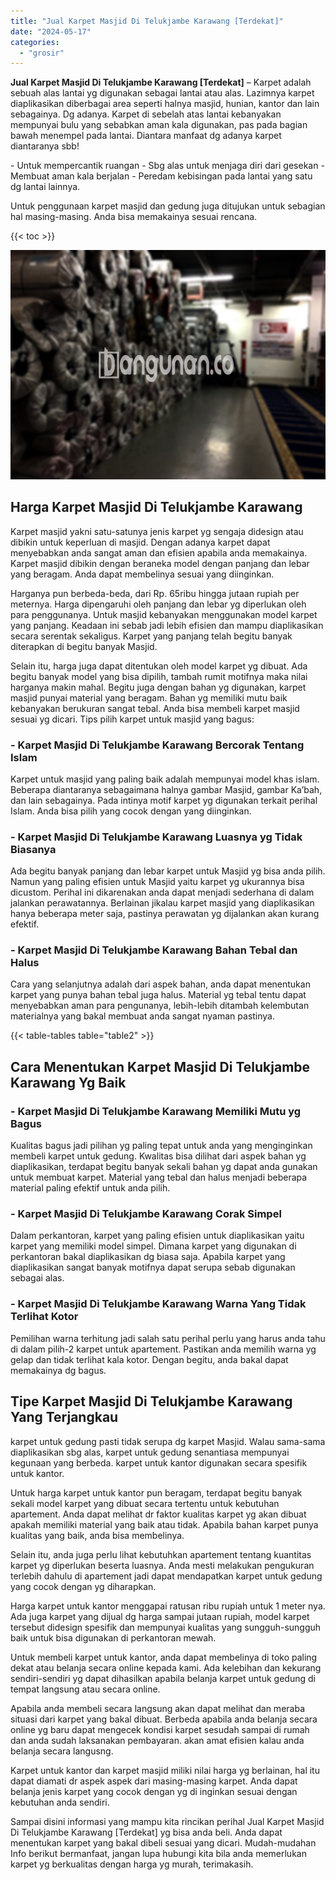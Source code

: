 ```yaml
---
title: "Jual Karpet Masjid Di Telukjambe Karawang [Terdekat]"
date: "2024-05-17"
categories: 
  - "grosir"
---
```


**Jual Karpet Masjid Di Telukjambe Karawang \[Terdekat\]** – Karpet adalah sebuah alas lantai yg digunakan sebagai lantai atau alas. Lazimnya karpet diaplikasikan diberbagai area seperti halnya masjid, hunian, kantor dan lain sebagainya. Dg adanya. Karpet di sebelah atas lantai kebanyakan mempunyai bulu yang sebabkan aman kala digunakan, pas pada bagian bawah menempel pada lantai. Diantara manfaat dg adanya karpet diantaranya sbb!

\- Untuk mempercantik ruangan - Sbg alas untuk menjaga diri dari gesekan - Membuat aman kala berjalan - Peredam kebisingan pada lantai yang satu dg lantai lainnya.

Untuk penggunaan karpet masjid dan gedung juga ditujukan untuk sebagian hal masing-masing. Anda bisa memakainya sesuai rencana.

{{< toc >}}

![](/images/grosir-karpet-murah-01.png)

## Harga Karpet Masjid Di Telukjambe Karawang

Karpet masjid yakni satu-satunya jenis karpet yg sengaja didesign atau dibikin untuk keperluan di masjid. Dengan adanya karpet dapat menyebabkan anda sangat aman dan efisien apabila anda memakainya. Karpet masjid dibikin dengan beraneka model dengan panjang dan lebar yang beragam. Anda dapat membelinya sesuai yang diinginkan.

Harganya pun berbeda-beda, dari Rp. 65ribu hingga jutaan rupiah per meternya. Harga dipengaruhi oleh panjang dan lebar yg diperlukan oleh para penggunanya. Untuk masjid kebanyakan menggunakan model karpet yang panjang. Keadaan ini sebab jadi lebih efisien dan mampu diaplikasikan secara serentak sekaligus. Karpet yang panjang telah begitu banyak diterapkan di begitu banyak Masjid.

Selain itu, harga juga dapat ditentukan oleh model karpet yg dibuat. Ada begitu banyak model yang bisa dipilih, tambah rumit motifnya maka nilai harganya makin mahal. Begitu juga dengan bahan yg digunakan, karpet masjid punyai material yang beragam. Bahan yg memiliki mutu baik kebanyakan berukuran sangat tebal. Anda bisa membeli karpet masjid sesuai yg dicari. Tips pilih karpet untuk masjid yang bagus:

### \- Karpet Masjid Di Telukjambe Karawang Bercorak Tentang Islam

Karpet untuk masjid yang paling baik adalah mempunyai model khas islam. Beberapa diantaranya sebagaimana halnya gambar Masjid, gambar Ka’bah, dan lain sebagainya. Pada intinya motif karpet yg digunakan terkait perihal Islam. Anda bisa pilih yang cocok dengan yang diinginkan.

### \- Karpet Masjid Di Telukjambe Karawang Luasnya yg Tidak Biasanya

Ada begitu banyak panjang dan lebar karpet untuk Masjid yg bisa anda pilih. Namun yang paling efisien untuk Masjid yaitu karpet yg ukurannya bisa dicustom. Perihal ini dikarenakan anda dapat menjadi sederhana di dalam jalankan perawatannya. Berlainan jikalau karpet masjid yang diaplikasikan hanya beberapa meter saja, pastinya perawatan yg dijalankan akan kurang efektif.

### \- Karpet Masjid Di Telukjambe Karawang Bahan Tebal dan Halus

Cara yang selanjutnya adalah dari aspek bahan, anda dapat menentukan karpet yang punya bahan tebal juga halus. Material yg tebal tentu dapat menyebabkan aman para pengunanya, lebih-lebih ditambah kelembutan materialnya yang bakal membuat anda sangat nyaman pastinya.

{{< table-tables table="table2" >}}

## Cara Menentukan Karpet Masjid Di Telukjambe Karawang Yg Baik

### \- Karpet Masjid Di Telukjambe Karawang Memiliki Mutu yg Bagus

Kualitas bagus jadi pilihan yg paling tepat untuk anda yang menginginkan membeli karpet untuk gedung. Kwalitas bisa dilihat dari aspek bahan yg diaplikasikan, terdapat begitu banyak sekali bahan yg dapat anda gunakan untuk membuat karpet. Material yang tebal dan halus menjadi beberapa material paling efektif untuk anda pilih.

### \- Karpet Masjid Di Telukjambe Karawang Corak Simpel

Dalam perkantoran, karpet yang paling efisien untuk diaplikasikan yaitu karpet yang memiliki model simpel. Dimana karpet yang digunakan di perkantoran bakal diaplikasikan dg biasa saja. Apabila karpet yang diaplikasikan sangat banyak motifnya dapat serupa sebab digunakan sebagai alas.

### \- Karpet Masjid Di Telukjambe Karawang Warna Yang Tidak Terlihat Kotor

Pemilihan warna terhitung jadi salah satu perihal perlu yang harus anda tahu di dalam pilih-2 karpet untuk apartement. Pastikan anda memilih warna yg gelap dan tidak terlihat kala kotor. Dengan begitu, anda bakal dapat memakainya dg bagus.

## Tipe Karpet Masjid Di Telukjambe Karawang Yang Terjangkau

karpet untuk gedung pasti tidak serupa dg karpet Masjid. Walau sama-sama diaplikasikan sbg alas, karpet untuk gedung senantiasa mempunyai kegunaan yang berbeda. karpet untuk kantor digunakan secara spesifik untuk kantor.

Untuk harga karpet untuk kantor pun beragam, terdapat begitu banyak sekali model karpet yang dibuat secara tertentu untuk kebutuhan apartement. Anda dapat melihat dr faktor kualitas karpet yg akan dibuat apakah memiliki material yang baik atau tidak. Apabila bahan karpet punya kualitas yang baik, anda bisa membelinya.

Selain itu, anda juga perlu lihat kebutuhkan apartement tentang kuantitas karpet yg diperlukan beserta luasnya. Anda mesti melakukan pengukuran terlebih dahulu di apartement jadi dapat mendapatkan karpet untuk gedung yang cocok dengan yg diharapkan.

Harga karpet untuk kantor menggapai ratusan ribu rupiah untuk 1 meter nya. Ada juga karpet yang dijual dg harga sampai jutaan rupiah, model karpet tersebut didesign spesifik dan mempunyai kualitas yang sungguh-sungguh baik untuk bisa digunakan di perkantoran mewah.

Untuk membeli karpet untuk kantor, anda dapat membelinya di toko paling dekat atau belanja secara online kepada kami. Ada kelebihan dan kekurang sendiri-sendiri yg dapat dihasilkan apabila belanja karpet untuk gedung di tempat langsung atau secara online.

Apabila anda membeli secara langsung akan dapat melihat dan meraba situasi dari karpet yang bakal dibuat. Berbeda apabila anda belanja secara online yg baru dapat mengecek kondisi karpet sesudah sampai di rumah dan anda sudah laksanakan pembayaran. akan amat efisien kalau anda belanja secara langusng.

Karpet untuk kantor dan karpet masjid miliki nilai harga yg berlainan, hal itu dapat diamati dr aspek aspek dari masing-masing karpet. Anda dapat belanja jenis karpet yang cocok dengan yg di inginkan sesuai dengan kebutuhan anda sendiri.

Sampai disini informasi yang mampu kita rincikan perihal Jual Karpet Masjid Di Telukjambe Karawang \[Terdekat\] yg bisa anda beli. Anda dapat menentukan karpet yang bakal dibeli sesuai yang dicari. Mudah-mudahan Info berikut bermanfaat, jangan lupa hubungi kita bila anda memerlukan karpet yg berkualitas dengan harga yg murah, terimakasih.
